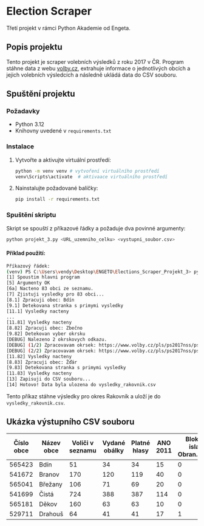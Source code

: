 # Election Scraper

Třetí projekt v rámci Python Akademie od Engeta.

## Popis projektu

Tento projekt je scraper volebních výsledků z roku 2017 v ČR. Program stáhne data z webu [volby.cz](https://volby.cz), extrahuje informace o jednotlivých obcích a jejich volebních výsledcích a následně ukládá data do CSV souboru.

## Spuštění projektu

### Požadavky
- Python 3.12
- Knihovny uvedené v `requirements.txt`

### Instalace
1. Vytvořte a aktivujte virtuální prostředí:
   ```bash
   python -m venv venv # vytvoření virtuálního prostředí
   venv\Scripts\activate  # aktivaace virtuálního prostředí
   ```
2. Nainstalujte požadované balíčky:
   ```bash
   pip install -r requirements.txt
   ```

### Spuštění skriptu
Skript se spouští z příkazové řádky a požaduje dva povinné argumenty:
```bash
python projekt_3.py <URL_uzemniho_celku> <vystupni_soubor.csv>
```

#### Příklad použití:
```bash
Příkazový řádek:
(venv) PS C:\Users\vendy\Desktop\ENGETO\Elections_Scraper_Projekt_3> python main.py "https://www.volby.cz/pls/ps2017nss/ps32?xjazyk=CZ&xkraj=2&xnumnuts=2112" vysledky_rakovnik.csv
[1] Spoustim hlavni program
[5] Argumenty OK
[6a] Nacteno 83 obci ze seznamu.
[7] Zjistuji vysledky pro 83 obci...
[8.1] Zpracuji obec: Bdín
[9.1] Detekovana stranka s primymi vysledky
[11.1] Vysledky nacteny
...
[11.81] Vysledky nacteny
[8.82] Zpracuji obec: Zbečno
[9.82] Detekovan vyber okrsku
[DEBUG] Nalezeno 2 okrskovych odkazu.
[DEBUG] (1/2) Zpracovavam okrsek: https://www.volby.cz/pls/ps2017nss/ps311?xjazyk=CZ&xkraj=2&xobec=542610&xokrsek=1&xvyber=2112
[DEBUG] (2/2) Zpracovavam okrsek: https://www.volby.cz/pls/ps2017nss/ps311?xjazyk=CZ&xkraj=2&xobec=542610&xokrsek=2&xvyber=2112
[11.82] Vysledky nacteny
[8.83] Zpracuji obec: Žďár
[9.83] Detekovana stranka s primymi vysledky
[11.83] Vysledky nacteny
[13] Zapisuji do CSV souboru...
[14] Hotovo! Data byla ulozena do vysledky_rakovnik.csv
```
Tento příkaz stáhne výsledky pro okres Rakovník a uloží je do `vysledky_rakovnik.csv`.

## Ukázka výstupního CSV souboru
| Číslo obce | Název obce | Voliči v seznamu | Vydané obálky | Platné hlasy | ANO 2011 | Blok proti islam.-Obran.domova | CESTA ODPOVĚDNÉ SPOLEČNOSTI |
|------------|------------|------------------|----------------|----------------|----------|-------------------------------|------------------------------|
| 565423     | Bdín       | 51               | 34             | 34             | 15       | 0                             | 0                            |
| 541672     | Branov     | 170              | 120            | 119            | 40       | 0                             | 0                            |
| 565041     | Břežany    | 106              | 71             | 69             | 20       | 0                             | 0                            |
| 541699     | Čistá      | 724              | 388            | 387            | 114      | 0                             | 0                            |
| 565181     | Děkov      | 160              | 63             | 63             | 10       | 0                             | 0                            |
| 529711     | Drahouš    | 64               | 41             | 41             | 17       | 1                             | 0                            |
